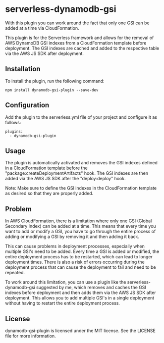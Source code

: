 # serverless-dynamodb-gsi
With this plugin you can work around the fact that only one GSI can be added at a time via CloudFormation.

This plugin is for the Serverless framework and allows for the removal of AWS DynamoDB GSI indexes from a CloudFormation template before deployment. The GSI indexes are cached and added to the respective table via the AWS JS SDK after deployment.

## Installation
To install the plugin, run the following command:
```
npm install dynamodb-gsi-plugin --save-dev
```

## Configuration
Add the plugin to the serverless.yml file of your project and configure it as follows:
```
plugins:
  - dynamodb-gsi-plugin
```

## Usage
The plugin is automatically activated and removes the GSI indexes defined in a CloudFormation template before the "package:createDeploymentArtifacts" hook. The GSI indexes are then added via the AWS JS SDK after the "deploy:deploy" hook.

Note: Make sure to define the GSI indexes in the CloudFormation template as desired so that they are properly added.

## Problem
In AWS CloudFormation, there is a limitation where only one GSI (Global Secondary Index) can be added at a time. This means that every time you want to add or modify a GSI, you have to go through the entire process of adding or modifying a GSI by removing it and then adding it back.

This can cause problems in deployment processes, especially when multiple GSI's need to be added. Every time a GSI is added or modified, the entire deployment process has to be restarted, which can lead to longer deployment times. There is also a risk of errors occurring during the deployment process that can cause the deployment to fail and need to be repeated.

To work around this limitation, you can use a plugin like the serverless-dynamodb-gsi suggested by me, which removes and caches the GSI indexes before deployment and then adds them via the AWS JS SDK after deployment. This allows you to add multiple GSI's in a single deployment without having to restart the entire deployment process.

## License
dynamodb-gsi-plugin is licensed under the MIT license. See the LICENSE file for more information.
